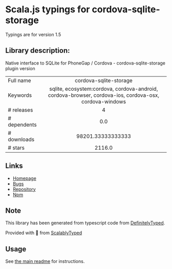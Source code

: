 
# Scala.js typings for cordova-sqlite-storage

Typings are for version 1.5

## Library description:
Native interface to SQLite for PhoneGap / Cordova - cordova-sqlite-storage plugin version

|                    |                 |
| ------------------ | :-------------: |
| Full name          | cordova-sqlite-storage |
| Keywords           | sqlite, ecosystem:cordova, cordova-android, cordova-browser, cordova-ios, cordova-osx, cordova-windows |
| # releases         | 4 |
| # dependents       | 0.0 |
| # downloads        | 98201.33333333333 |
| # stars            | 2116.0 |

## Links
- [Homepage](https://github.com/xpbrew/cordova-sqlite-storage)
- [Bugs](https://github.com/xpbrew/cordova-sqlite-storage/issues)
- [Repository](https://github.com/xpbrew/cordova-sqlite-storage)
- [Npm](https://www.npmjs.com/package/cordova-sqlite-storage)
    


## Note
This library has been generated from typescript code from [DefinitelyTyped](https://definitelytyped.org).

Provided with :purple_heart: from [ScalablyTyped](https://github.com/oyvindberg/ScalablyTyped)

## Usage
See [the main readme](../../readme.md) for instructions.


